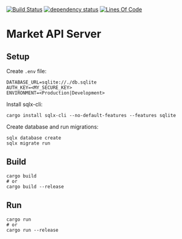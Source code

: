 [![Build Status](https://github.com/RatScanner/MarketAPIServer/workflows/test/badge.svg)](https://github.com/RatScanner/MarketAPIServer/actions)
[![dependency status](https://deps.rs/repo/github/RatScanner/MarketAPIServer/status.svg)](https://deps.rs/repo/github/RatScanner/MarketAPIServer)
[![Lines Of Code](https://tokei.rs/b1/github/RatScanner/MarketAPIServer?category=code)](https://github.com/RatScanner/MarketAPIServer)

# Market API Server

## Setup

Create `.env` file:

```
DATABASE_URL=sqlite://./db.sqlite
AUTH_KEY=<MY_SECURE_KEY>
ENVIRONMENT=<Production|Development>
```

Install sqlx-cli:

```
cargo install sqlx-cli --no-default-features --features sqlite
```

Create database and run migrations:

```
sqlx database create
sqlx migrate run
```

## Build

```
cargo build
# or
cargo build --release
```

## Run

```
cargo run
# or
cargo run --release
```
